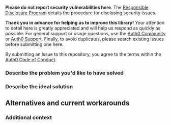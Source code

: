**Please do not report security vulnerabilities here**. 
The [Responsible Disclosure Program](https://auth0.com/whitehat) details the procedure for disclosing security issues.

**Thank you in advance for helping us to improve this library!** 
Your attention to detail here is greatly appreciated and will help us respond as quickly as possible. 
For general support or usage questions, use the [Auth0 Community](https://community.auth0.com/) or
[Auth0 Support](https://support.auth0.com/). 
Finally, to avoid duplicates, please search existing Issues before submitting one here.

By submitting an Issue to this repository, you agree to the terms within the 
[Auth0 Code of Conduct](https://github.com/auth0/open-source-template/blob/master/CODE-OF-CONDUCT.md).

### Describe the problem you'd like to have solved

<!---
A clear and concise description of what the problem is. Ex. I'm always frustrated when [...]
-->

### Describe the ideal solution

<!---
A clear and concise description of what you want to happen.
--->

## Alternatives and current workarounds

<!---
A clear and concise description of any alternatives you've considered or any work-arounds that are currently in place.
-->

### Additional context

<!---
Add any other context or screenshots about the feature request here.
-->
